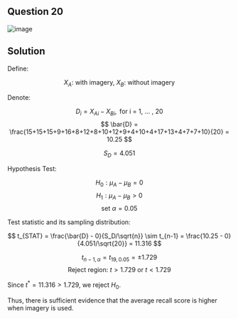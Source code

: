 ## Question 20

![image](https://github.com/user-attachments/assets/ed8f553b-35ec-4954-a9bd-adf488ee9b29)

## Solution

Define:

$$
\text{$X_A$: with imagery, $X_B$: without imagery}
$$

Denote:

$$
D_i = X_{Ai} - X_{Bi}, \text { for i = 1, ... , 20}
$$
$$
\bar{D} = \frac{15+15+15+9+16+8+12+8+10+12+9+4+10+4+17+13+4+7+7+10}{20} = 10.25
$$

$$
S_D=4.051
$$

Hypothesis Test:

$$
H_0: \mu_A-\mu_B = 0
$$
$$
H_1: \mu_A-\mu_B >0
$$
$$
\text{set } \alpha = 0.05
$$

Test statistic and its sampling distribution:

$$
t_{STAT} = \frac{\bar{D} - 0}{S_D/\sqrt{n}} \sim t_{n-1} = \frac{10.25 - 0}{4.051/\sqrt{20}} = 11.316
$$

$$
t_{n-1,\alpha} = t_{19,0.05} = \pm 1.729
$$
$$
\text{Reject region: } t > 1.729 \text { or } t < 1.729
$$

Since $t^*=11.316 > 1.729$, we reject $H_0$.

Thus, there is sufficient evidence that the average recall score is higher when imagery is used.

